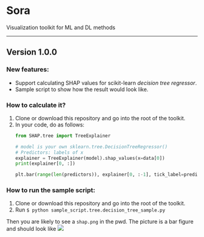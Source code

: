 # Sora
Visualization toolkit for ML and DL methods

------------
## Version 1.0.0

### New features:
- Support calculating SHAP values for scikit-learn *decision tree regressor*.
- Sample script to show how the result would look like.

### How to calculate it?
1. Clone or download this repository and go into the root of the toolkit.
2. In your code, do as follows:
    ```python
    from SHAP.tree import TreeExplainer

    # model is your own sklearn.tree.DecisionTreeRegressor()
    # Predictors: labels of x
    explainer = TreeExplainer(model).shap_values(x=data[0])
    print(explainer[0, :])

    plt.bar(range(len(predictors)), explainer[0, :-1], tick_label=predictors)
    ```

### How to run the sample script:
1. Clone or download this repository and go into the root of the toolkit.
2. Run ```$ python sample_script.tree.decision_tree_sample.py```

Then you are likely to see a ```shap.png``` in the pwd. The picture is a bar figure and should look like 
![](http://imglf3.nosdn0.126.net/img/UFZ3T1ZWbXcvWlRvLzd5elliNUpTQ1dBZlcyeFNZcy9ubjF2NlZ5cVZRQzkyUmdxUWErZEdRPT0.png?imageView&thumbnail=500x0&quality=96&stripmeta=0)

